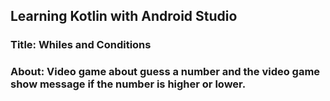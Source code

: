 ## Learning Kotlin with Android Studio
### Title: Whiles and Conditions
### About: Video game about guess a number and the video game show message if the number is higher or lower.